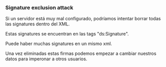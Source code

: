 ### Signature exclusion attack

Si un servidor está muy mal configurado, podríamos intentar borrar todas las signatures dentro del XML.

Estas signatures se encuentran en las tags "ds:Signature".

Puede haber muchas signatures en un mismo xml.

Una vez eliminadas estas firmas podemos empezar a cambiar nuestros datos para imperonar a otros usuarios.
